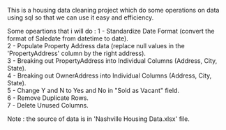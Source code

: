 This is a housing data cleaning project which do some operations on data using sql so that we can use it easy and efficiency.

Some opeartions that i will do :
 1 - Standardize Date Format (convert the format of Saledate from datetime to date).          
 2 - Populate Property Address data (replace null values in the 'PropertyAddress' column by the right address).           
 3 - Breaking out PropertyAddress into Individual Columns (Address, City, State).        
 4 - Breaking out OwnerAddress into Individual Columns (Address, City, State).         
 5 - Change Y and N to Yes and No in "Sold as Vacant" field.       
 6 - Remove Duplicate Rows.            
 7 - Delete Unused Columns.            
 
 Note : the source of data is in 'Nashville Housing Data.xlsx' file.
